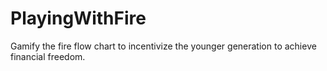 # PlayingWithFire
Gamify the fire flow chart to incentivize the younger generation to achieve financial freedom.
